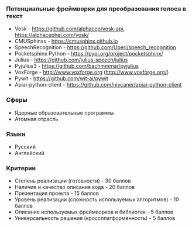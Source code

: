 ### Потенциальные фреймворки для преобразования голоса в текст
- Vosk - https://github.com/alphacep/vosk-api, https://alphacephei.com/vosk/
- CMUSphinxs - https://cmusphinx.github.io
- SpeechRecognition - https://github.com/Uberi/speech_recognition
- Pocketsphinx Python - https://pypi.org/project/pocketsphinx/
- Julius - https://github.com/julius-speech/julius
- Pyjulius3 - https://github.com/bachmmmar/pyjulius
- VoxForge - http://www.voxforge.org (http://www.voxforge.org/)
- Pywit - https://github.com/wit-ai/pywit
- Apiai-python-client - https://github.com/nivcaner/apiai-python-client

### Сферы

- Ядерные образовательные программы
- Атомная отрасль

### Языки

- Русский
- Английский

### Критерии

- Степень реализации (готовности) - 30 баллов
- Наличие и качество описания кода - 20 баллов
- Презентация проекта - 15 баллов
- Уровень реализации (сложность используемых алгоритмов) - 10 баллов
- Описание используемых фреймворков и библиотек - 5 баллов
- Универсальность решения (кроссплатформенность) - 5 баллов
